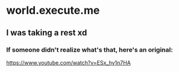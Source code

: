 # world.execute.me

## I was taking a rest xd


### If someone didn't realize what's that, here's an original:
https://www.youtube.com/watch?v=ESx_hy1n7HA
